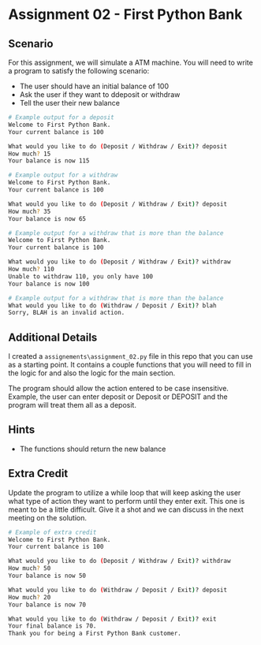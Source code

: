 # Assignment 02 - First Python Bank

## Scenario

For this assignment, we will simulate a ATM machine.
You will need to write a program to satisfy the following scenario:

* The user should have an initial balance of 100
* Ask the user if they want to ddeposit or withdraw
* Tell the user their new balance

```bash
# Example output for a deposit
Welcome to First Python Bank.
Your current balance is 100

What would you like to do (Deposit / Withdraw / Exit)? deposit
How much? 15
Your balance is now 115

# Example output for a withdraw
Welcome to First Python Bank.
Your current balance is 100

What would you like to do (Deposit / Withdraw / Exit)? deposit
How much? 35
Your balance is now 65

# Example output for a withdraw that is more than the balance
Welcome to First Python Bank.
Your current balance is 100

What would you like to do (Deposit / Withdraw / Exit)? withdraw
How much? 110
Unable to withdraw 110, you only have 100
Your balance is now 100

# Example output for a withdraw that is more than the balance
What would you like to do (Withdraw / Deposit / Exit)? blah
Sorry, BLAH is an invalid action.
```

## Additional Details

I created a `assignements\assignment_02.py` file in this repo that you can use as a starting point.  It contains a couple functions that you will need to fill in the logic for and also the logic for the main section.

The program should allow the action entered to be case insensitive.  Example, the user can enter deposit or Deposit or DEPOSIT and the program will treat them all as a deposit.

## Hints

* The functions should return the new balance

## Extra Credit

Update the program to utilize a while loop that will keep asking the user what type of action they want to perform until they enter exit.  This one is meant to be a little difficult.  Give it a shot and we can discuss in the next meeting on the solution.

```bash
# Example of extra credit
Welcome to First Python Bank.
Your current balance is 100

What would you like to do (Deposit / Withdraw / Exit)? withdraw
How much? 50
Your balance is now 50

What would you like to do (Withdraw / Deposit / Exit)? deposit
How much? 20
Your balance is now 70

What would you like to do (Withdraw / Deposit / Exit)? exit
Your final balance is 70.
Thank you for being a First Python Bank customer.
```
